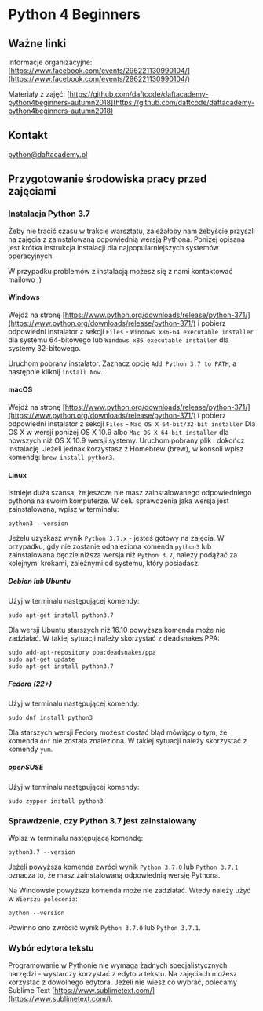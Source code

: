 # Python 4 Beginners
## Ważne linki
Informacje organizacyjne:
[https://www.facebook.com/events/296221130990104/](https://www.facebook.com/events/296221130990104/)

Materiały z zajęć:
[https://github.com/daftcode/daftacademy-python4beginners-autumn2018](https://github.com/daftcode/daftacademy-python4beginners-autumn2018)
## Kontakt
[python@daftacademy.pl](python@daftacademy.pl)
## Przygotowanie środowiska pracy przed zajęciami
### Instalacja Python 3.7
Żeby nie tracić czasu w trakcie warsztatu, zależałoby nam żebyście przyszli na zajęcia z zainstalowaną odpowiednią wersją Pythona. Poniżej opisana jest krótka instrukcja instalacji dla najpopularniejszych systemów operacyjnych. 

W przypadku problemów z instalacją możesz się z nami kontaktować mailowo ;) 
#### Windows
Wejdź na stronę [https://www.python.org/downloads/release/python-371/](https://www.python.org/downloads/release/python-371/) i pobierz odpowiedni instalator z sekcji `Files` - `Windows x86-64 executable installer` dla systemu 64-bitowego lub `Windows x86 executable installer` dla systemy 32-bitowego.

Uruchom pobrany instalator. Zaznacz opcję `Add Python 3.7 to PATH`, a następnie kliknij `Install Now`.
#### macOS
Wejdź na stronę [https://www.python.org/downloads/release/python-371/](https://www.python.org/downloads/release/python-371/) i pobierz odpowiedni instalator z sekcji `Files` - `Mac OS X 64-bit/32-bit installer` Dla OS X w wersji poniżej OS X 10.9 albo `Mac OS X 64-bit installer` dla nowszych niż OS X 10.9 wersji systemy. Uruchom pobrany plik i dokończ instalację.
Jeżeli jednak korzystasz z Homebrew (brew), w konsoli wpisz komendę: `brew install python3`.
#### Linux
Istnieje duża szansa, że jeszcze nie masz zainstalowanego odpowiedniego pythona na swoim komputerze. W celu sprawdzenia jaka wersja jest zainstalowana, wpisz w terminalu:
```bazaar
python3 --version
```
Jeżelu uzyskasz wynik `Python 3.7.x` - jesteś gotowy na zajęcia. W przypadku, gdy nie zostanie odnaleziona komenda `python3` lub zainstalowana będzie niższa wersja niż `Python 3.7`, należy podążać za kolejnymi krokami, zależnymi od systemu, który posiadasz.
##### Debian lub Ubuntu
Użyj w terminalu następującej komendy:
```bazaar
sudo apt-get install python3.7
```
Dla wersji Ubuntu starszych niż 16.10 powyższa komenda może nie zadziałać. W takiej sytuacji należy skorzystać z deadsnakes PPA:
```bazaar
sudo add-apt-repository ppa:deadsnakes/ppa
sudo apt-get update
sudo apt-get install python3.7
```
##### Fedora (22+)
Użyj w terminalu następującej komendy:
```bazaar
sudo dnf install python3
```
Dla starszych wersji Fedory możesz dostać błąd mówiący o tym, że komenda `dnf` nie została znaleziona. W takiej sytuacji należy skorzystać z komendy `yum`.
##### openSUSE
Użyj w terminalu następującej komendy:
```bazaar
sudo zypper install python3
```
### Sprawdzenie, czy Python 3.7 jest zainstalowany
Wpisz w terminalu następującą komendę:
```bazaar
python3.7 --version
```
Jeżeli powyższa komenda zwróci wynik `Python 3.7.0` lub `Python 3.7.1` oznacza to, że masz zainstalowaną odpowiednią wersję Pythona.

Na Windowsie powyższa komenda może nie zadziałać. Wtedy należy użyć w `Wierszu polecenia`:
```bazaar
python --version
```
Powinno ono zwrócić wynik `Python 3.7.0` lub `Python 3.7.1`.
### Wybór edytora tekstu
Programowanie w Pythonie nie wymaga żadnych specjalistycznych narzędzi - wystarczy korzystać z edytora tekstu. Na zajęciach możesz korzystać z dowolnego edytora. Jeżeli nie wiesz co wybrać, polecamy Sublime Text [https://www.sublimetext.com/](https://www.sublimetext.com/).